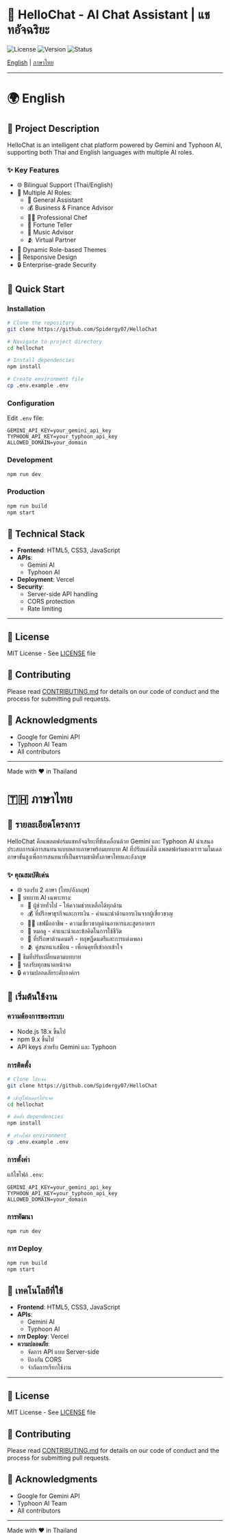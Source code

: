 # 🤖 HelloChat - AI Chat Assistant | แชทอัจฉริยะ

![License](https://img.shields.io/badge/license-MIT-blue.svg)
![Version](https://img.shields.io/badge/version-1.0.0-green.svg)
![Status](https://img.shields.io/badge/status-active-success.svg)

[English](#english) | [ภาษาไทย](#thai)

---

# <a name="english"></a>🌍 English

## 📝 Project Description
HelloChat is an intelligent chat platform powered by Gemini and Typhoon AI, supporting both Thai and English languages with multiple AI roles.

### ✨ Key Features
- 🌐 Bilingual Support (Thai/English)
- 👥 Multiple AI Roles:
  - 🤖 General Assistant
  - 💰 Business & Finance Advisor
  - 👨‍🍳 Professional Chef
  - 🔮 Fortune Teller
  - 🎵 Music Advisor
  - 🫂 Virtual Partner
- 🎨 Dynamic Role-based Themes
- 📱 Responsive Design
- 🔒 Enterprise-grade Security

## 🚀 Quick Start

### Installation
```bash
# Clone the repository
git clone https://github.com/Spidergy07/HelloChat

# Navigate to project directory
cd hellochat

# Install dependencies
npm install

# Create environment file
cp .env.example .env
```

### Configuration
Edit `.env` file:
```env
GEMINI_API_KEY=your_gemini_api_key
TYPHOON_API_KEY=your_typhoon_api_key
ALLOWED_DOMAIN=your_domain
```

### Development
```bash
npm run dev
```

### Production
```bash
npm run build
npm start
```

## 🔧 Technical Stack
- **Frontend**: HTML5, CSS3, JavaScript
- **APIs**: 
  - Gemini AI
  - Typhoon AI
- **Deployment**: Vercel
- **Security**: 
  - Server-side API handling
  - CORS protection
  - Rate limiting

---

## 📄 License
MIT License - See [LICENSE](LICENSE) file

## 👥 Contributing
Please read [CONTRIBUTING.md](CONTRIBUTING.md) for details on our code of conduct and the process for submitting pull requests.

## 🙏 Acknowledgments
- Google for Gemini API
- Typhoon AI Team
- All contributors

---
Made with ❤️ in Thailand

# <a name="thai"></a>🇹🇭 ภาษาไทย

## 📝 รายละเอียดโครงการ
HelloChat คือแพลตฟอร์มแชทอัจฉริยะที่ขับเคลื่อนด้วย Gemini และ Typhoon AI นำเสนอประสบการณ์การสนทนาแบบหลายภาษาพร้อมบทบาท AI ที่ปรับแต่งได้ แพลตฟอร์มของเรารวมโมเดลภาษาขั้นสูงเพื่อการสนทนาที่เป็นธรรมชาติทั้งภาษาไทยและอังกฤษ

### ✨ คุณสมบัติเด่น
- 🌐 รองรับ 2 ภาษา (ไทย/อังกฤษ)
- 👥 บทบาท AI เฉพาะทาง:
  - 🤖 ผู้ช่วยทั่วไป - ให้ความช่วยเหลือได้ทุกด้าน
  - 💰 ที่ปรึกษาธุรกิจและการเงิน - คำแนะนำด้านการเงินจากผู้เชี่ยวชาญ
  - 👨‍🍳 เชฟมืออาชีพ - ความเชี่ยวชาญด้านอาหารและสูตรอาหาร
  - 🔮 หมอดู - คำแนะนำและข้อคิดในการใช้ชีวิต
  - 🎵 ที่ปรึกษาด้านดนตรี - ทฤษฎีดนตรีและการแต่งเพลง
  - 🫂 คู่สนทนาเสมือน - เพื่อนคุยที่เข้าอกเข้าใจ
- 🎨 ธีมที่ปรับเปลี่ยนตามบทบาท
- 📱 รองรับทุกขนาดหน้าจอ
- 🔒 ความปลอดภัยระดับองค์กร

## 🚀 เริ่มต้นใช้งาน

### ความต้องการของระบบ
- Node.js 18.x ขึ้นไป
- npm 9.x ขึ้นไป
- API keys สำหรับ Gemini และ Typhoon

### การติดตั้ง
```bash
# Clone โปรเจค
git clone https://github.com/Spidergy07/HelloChat

# เข้าสู่โฟลเดอร์โปรเจค
cd hellochat

# ติดตั้ง dependencies
npm install

# สร้างไฟล์ environment
cp .env.example .env
```

### การตั้งค่า
แก้ไขไฟล์ `.env`:
```env
GEMINI_API_KEY=your_gemini_api_key
TYPHOON_API_KEY=your_typhoon_api_key
ALLOWED_DOMAIN=your_domain
```

### การพัฒนา
```bash
npm run dev
```

### การ Deploy
```bash
npm run build
npm start
```

## 🔧 เทคโนโลยีที่ใช้
- **Frontend**: HTML5, CSS3, JavaScript
- **APIs**: 
  - Gemini AI
  - Typhoon AI
- **การ Deploy**: Vercel
- **ความปลอดภัย**: 
  - จัดการ API แบบ Server-side
  - ป้องกัน CORS
  - จำกัดการเรียกใช้งาน

---

## 📄 License
MIT License - See [LICENSE](LICENSE) file

## 👥 Contributing
Please read [CONTRIBUTING.md](CONTRIBUTING.md) for details on our code of conduct and the process for submitting pull requests.

## 🙏 Acknowledgments
- Google for Gemini API
- Typhoon AI Team
- All contributors

---
Made with ❤️ in Thailand